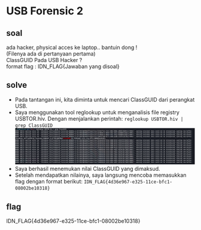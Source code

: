 # USB Forensic 2
## soal
ada hacker, physical acces ke laptop.. bantuin dong ! \
(Filenya ada di pertanyaan pertama) \
ClassGUID Pada USB Hacker ? \
format flag : IDN_FLAG{Jawaban yang disoal}

## solve
- Pada tantangan ini, kita diminta untuk mencari ClassGUID dari perangkat USB.
- Saya menggunakan tool reglookup untuk menganalisis file registry USBTOR.hiv. Dengan menjalankan perintah: ```reglookup USBTOR.hiv | grep ClassGUID```
  ![alt text](<images/USB Forensic 2/image-1.png>)
- Saya berhasil menemukan nilai ClassGUID yang dimaksud.
- Setelah mendapatkan nilainya, saya langsung mencoba memasukkan flag dengan format berikut: ```IDN_FLAG{4d36e967-e325-11ce-bfc1-08002be10318}```

## flag
IDN_FLAG{4d36e967-e325-11ce-bfc1-08002be10318}